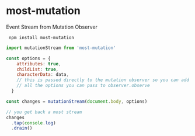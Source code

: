 # most-mutation
Event Stream from Mutation Observer

``` npm install most-mutation```

```javascript
import mutationStream from 'most-mutation'

const options = {
    attributes: true,
    childList: true,
    characterData: data,
    // this is passed directly to the mutation observer so you can add
    // all the options you can pass to observer.observe
  }

const changes = mutationStream(document.body, options)

// you get back a most stream
changes
  .tap(console.log)
  .drain()
```
